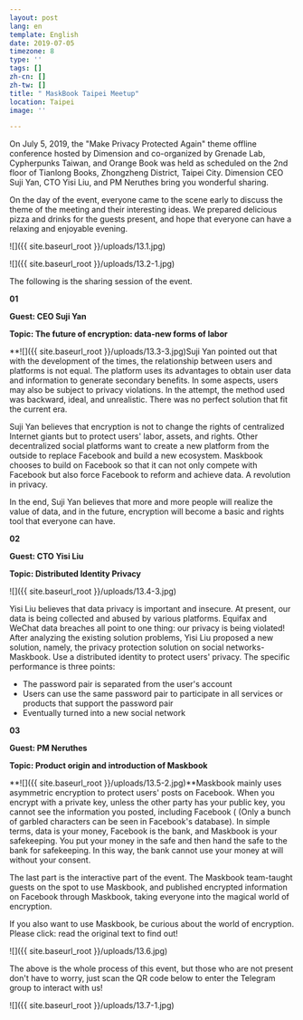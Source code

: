 ```yaml
---
layout: post
lang: en
template: English
date: 2019-07-05
timezone: 8
type: ''
tags: []
zh-cn: []
zh-tw: []
title: " MaskBook Taipei Meetup"
location: Taipei
image: ''

---
```

On July 5, 2019, the "Make Privacy Protected Again" theme offline conference hosted by Dimension and co-organized by Grenade Lab, Cypherpunks Taiwan, and Orange Book was held as scheduled on the 2nd floor of Tianlong Books, Zhongzheng District, Taipei City. Dimension CEO Suji Yan, CTO Yisi Liu, and PM Neruthes bring you wonderful sharing.

On the day of the event, everyone came to the scene early to discuss the theme of the meeting and their interesting ideas. We prepared delicious pizza and drinks for the guests present, and hope that everyone can have a relaxing and enjoyable evening.

![]({{ site.baseurl_root }}/uploads/13.1.jpg)

![]({{ site.baseurl_root }}/uploads/13.2-1.jpg)

The following is the sharing session of the event.

**01**

**Guest: CEO Suji Yan**

**Topic: The future of encryption: data-new forms of labor**

\**![]({{ site.baseurl_root }}/uploads/13.3-3.jpg)Suji Yan pointed out that with the development of the times, the relationship between users and platforms is not equal. The platform uses its advantages to obtain user data and information to generate secondary benefits. In some aspects, users may also be subject to privacy violations. In the attempt, the method used was backward, ideal, and unrealistic. There was no perfect solution that fit the current era.

Suji Yan believes that encryption is not to change the rights of centralized Internet giants but to protect users' labor, assets, and rights. Other decentralized social platforms want to create a new platform from the outside to replace Facebook and build a new ecosystem. Maskbook chooses to build on Facebook so that it can not only compete with Facebook but also force Facebook to reform and achieve data. A revolution in privacy.

In the end, Suji Yan believes that more and more people will realize the value of data, and in the future, encryption will become a basic and rights tool that everyone can have.

**02**

**Guest: CTO Yisi Liu**

**Topic: Distributed Identity Privacy**

![]({{ site.baseurl_root }}/uploads/13.4-3.jpg)

Yisi Liu believes that data privacy is important and insecure. At present, our data is being collected and abused by various platforms. Equifax and WeChat data breaches all point to one thing: our privacy is being violated! After analyzing the existing solution problems, Yisi Liu proposed a new solution, namely, the privacy protection solution on social networks-Maskbook. Use a distributed identity to protect users' privacy. The specific performance is three points:

* The password pair is separated from the user's account
* Users can use the same password pair to participate in all services or products that support the password pair
* Eventually turned into a new social network

**03**

**Guest: PM Neruthes**

**Topic: Product origin and introduction of Maskbook**

\**![]({{ site.baseurl_root }}/uploads/13.5-2.jpg)**Maskbook mainly uses asymmetric encryption to protect users' posts on Facebook. When you encrypt with a private key, unless the other party has your public key, you cannot see the information you posted, including Facebook ( (Only a bunch of garbled characters can be seen in Facebook's database). In simple terms, data is your money, Facebook is the bank, and Maskbook is your safekeeping. You put your money in the safe and then hand the safe to the bank for safekeeping. In this way, the bank cannot use your money at will without your consent.

The last part is the interactive part of the event. The Maskbook team-taught guests on the spot to use Maskbook, and published encrypted information on Facebook through Maskbook, taking everyone into the magical world of encryption.

If you also want to use Maskbook, be curious about the world of encryption. Please click: read the original text to find out!

![]({{ site.baseurl_root }}/uploads/13.6.jpg)

The above is the whole process of this event, but those who are not present don't have to worry, just scan the QR code below to enter the Telegram group to interact with us!

![]({{ site.baseurl_root }}/uploads/13.7-1.jpg)